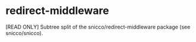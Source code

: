 # redirect-middleware
[READ ONLY] Subtree split of the snicco/redirect-middleware package (see snicco/snicco).
